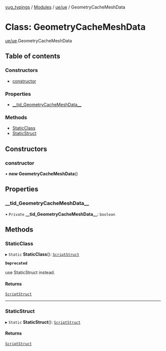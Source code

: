 [yug_typings](../README.md) / [Modules](../modules.md) / [ue/ue](../modules/ue_ue.md) / GeometryCacheMeshData

# Class: GeometryCacheMeshData

[ue/ue](../modules/ue_ue.md).GeometryCacheMeshData

## Table of contents

### Constructors

- [constructor](ue_ue.GeometryCacheMeshData.md#constructor)

### Properties

- [\_\_tid\_GeometryCacheMeshData\_\_](ue_ue.GeometryCacheMeshData.md#__tid_geometrycachemeshdata__)

### Methods

- [StaticClass](ue_ue.GeometryCacheMeshData.md#staticclass)
- [StaticStruct](ue_ue.GeometryCacheMeshData.md#staticstruct)

## Constructors

### constructor

• **new GeometryCacheMeshData**()

## Properties

### \_\_tid\_GeometryCacheMeshData\_\_

• `Private` **\_\_tid\_GeometryCacheMeshData\_\_**: `boolean`

## Methods

### StaticClass

▸ `Static` **StaticClass**(): [`ScriptStruct`](ue_ue.ScriptStruct.md)

**`Deprecated`**

use StaticStruct instead.

#### Returns

[`ScriptStruct`](ue_ue.ScriptStruct.md)

___

### StaticStruct

▸ `Static` **StaticStruct**(): [`ScriptStruct`](ue_ue.ScriptStruct.md)

#### Returns

[`ScriptStruct`](ue_ue.ScriptStruct.md)
